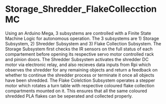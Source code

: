 # Storage_Shredder_FlakeCollecction MC
Using an Arduino Mega, 3 subsystems are controlled with a Finite State Machine Logic for autonomous operation. The 3 subsystems are 1) Storage Subsystem, 2) Shredder Subsystem and 3) Flake Collection Subsystem. The Storage Subsystem first checks the IR sensors on the full status of each compartement before opening its respective servo motor controlled rack and pinion doors. The Shredder Subsystem activates the shredder DC motor via electronic relay, and also recieves data inputs from Rpi which observes the shredder for any remaining objects and return a feedback on whether to continue the shredder process or terminate it once all objects have been shredded. The Flake Colelction Subsystem operates a stepper motor which rotates a turn table with respective coloured flake collection compartments mounted on it. This ensures that all the same coloured shredded PLA flakes can be seperated and collected properly. 
